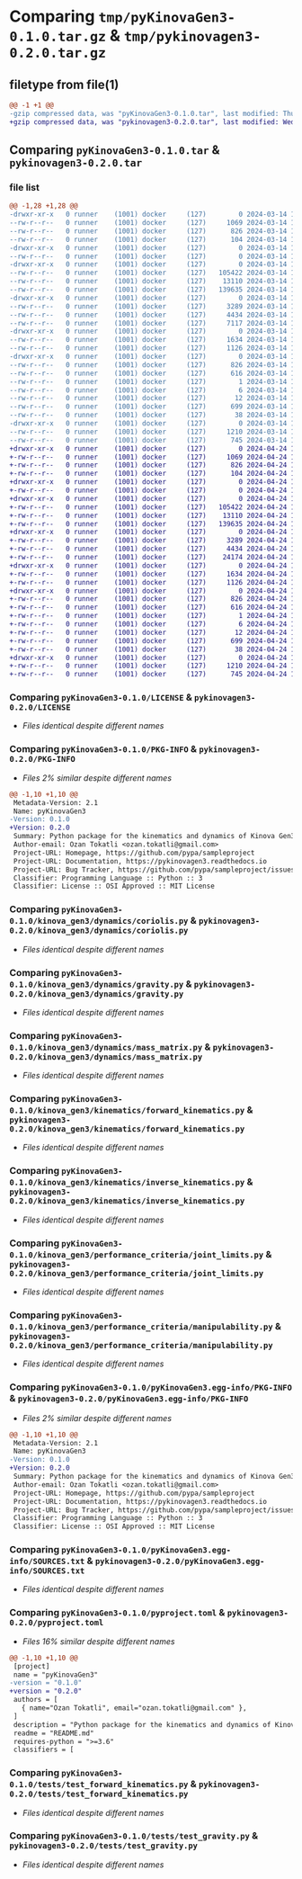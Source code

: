 # Comparing `tmp/pyKinovaGen3-0.1.0.tar.gz` & `tmp/pykinovagen3-0.2.0.tar.gz`

## filetype from file(1)

```diff
@@ -1 +1 @@
-gzip compressed data, was "pyKinovaGen3-0.1.0.tar", last modified: Thu Mar 14 10:37:16 2024, max compression
+gzip compressed data, was "pykinovagen3-0.2.0.tar", last modified: Wed Apr 24 11:50:02 2024, max compression
```

## Comparing `pyKinovaGen3-0.1.0.tar` & `pykinovagen3-0.2.0.tar`

### file list

```diff
@@ -1,28 +1,28 @@
-drwxr-xr-x   0 runner    (1001) docker     (127)        0 2024-03-14 10:37:16.989113 pyKinovaGen3-0.1.0/
--rw-r--r--   0 runner    (1001) docker     (127)     1069 2024-03-14 10:37:11.000000 pyKinovaGen3-0.1.0/LICENSE
--rw-r--r--   0 runner    (1001) docker     (127)      826 2024-03-14 10:37:16.989113 pyKinovaGen3-0.1.0/PKG-INFO
--rw-r--r--   0 runner    (1001) docker     (127)      104 2024-03-14 10:37:11.000000 pyKinovaGen3-0.1.0/README.md
-drwxr-xr-x   0 runner    (1001) docker     (127)        0 2024-03-14 10:37:16.985113 pyKinovaGen3-0.1.0/kinova_gen3/
--rw-r--r--   0 runner    (1001) docker     (127)        0 2024-03-14 10:37:11.000000 pyKinovaGen3-0.1.0/kinova_gen3/__init__.py
-drwxr-xr-x   0 runner    (1001) docker     (127)        0 2024-03-14 10:37:16.985113 pyKinovaGen3-0.1.0/kinova_gen3/dynamics/
--rw-r--r--   0 runner    (1001) docker     (127)   105422 2024-03-14 10:37:11.000000 pyKinovaGen3-0.1.0/kinova_gen3/dynamics/coriolis.py
--rw-r--r--   0 runner    (1001) docker     (127)    13110 2024-03-14 10:37:11.000000 pyKinovaGen3-0.1.0/kinova_gen3/dynamics/gravity.py
--rw-r--r--   0 runner    (1001) docker     (127)   139635 2024-03-14 10:37:11.000000 pyKinovaGen3-0.1.0/kinova_gen3/dynamics/mass_matrix.py
-drwxr-xr-x   0 runner    (1001) docker     (127)        0 2024-03-14 10:37:16.989113 pyKinovaGen3-0.1.0/kinova_gen3/kinematics/
--rw-r--r--   0 runner    (1001) docker     (127)     3289 2024-03-14 10:37:11.000000 pyKinovaGen3-0.1.0/kinova_gen3/kinematics/forward_kinematics.py
--rw-r--r--   0 runner    (1001) docker     (127)     4434 2024-03-14 10:37:11.000000 pyKinovaGen3-0.1.0/kinova_gen3/kinematics/inverse_kinematics.py
--rw-r--r--   0 runner    (1001) docker     (127)     7117 2024-03-14 10:37:11.000000 pyKinovaGen3-0.1.0/kinova_gen3/kinematics/jacobian.py
-drwxr-xr-x   0 runner    (1001) docker     (127)        0 2024-03-14 10:37:16.989113 pyKinovaGen3-0.1.0/kinova_gen3/performance_criteria/
--rw-r--r--   0 runner    (1001) docker     (127)     1634 2024-03-14 10:37:11.000000 pyKinovaGen3-0.1.0/kinova_gen3/performance_criteria/joint_limits.py
--rw-r--r--   0 runner    (1001) docker     (127)     1126 2024-03-14 10:37:11.000000 pyKinovaGen3-0.1.0/kinova_gen3/performance_criteria/manipulability.py
-drwxr-xr-x   0 runner    (1001) docker     (127)        0 2024-03-14 10:37:16.989113 pyKinovaGen3-0.1.0/pyKinovaGen3.egg-info/
--rw-r--r--   0 runner    (1001) docker     (127)      826 2024-03-14 10:37:16.000000 pyKinovaGen3-0.1.0/pyKinovaGen3.egg-info/PKG-INFO
--rw-r--r--   0 runner    (1001) docker     (127)      616 2024-03-14 10:37:16.000000 pyKinovaGen3-0.1.0/pyKinovaGen3.egg-info/SOURCES.txt
--rw-r--r--   0 runner    (1001) docker     (127)        1 2024-03-14 10:37:16.000000 pyKinovaGen3-0.1.0/pyKinovaGen3.egg-info/dependency_links.txt
--rw-r--r--   0 runner    (1001) docker     (127)        6 2024-03-14 10:37:16.000000 pyKinovaGen3-0.1.0/pyKinovaGen3.egg-info/requires.txt
--rw-r--r--   0 runner    (1001) docker     (127)       12 2024-03-14 10:37:16.000000 pyKinovaGen3-0.1.0/pyKinovaGen3.egg-info/top_level.txt
--rw-r--r--   0 runner    (1001) docker     (127)      699 2024-03-14 10:37:11.000000 pyKinovaGen3-0.1.0/pyproject.toml
--rw-r--r--   0 runner    (1001) docker     (127)       38 2024-03-14 10:37:16.989113 pyKinovaGen3-0.1.0/setup.cfg
-drwxr-xr-x   0 runner    (1001) docker     (127)        0 2024-03-14 10:37:16.989113 pyKinovaGen3-0.1.0/tests/
--rw-r--r--   0 runner    (1001) docker     (127)     1210 2024-03-14 10:37:11.000000 pyKinovaGen3-0.1.0/tests/test_forward_kinematics.py
--rw-r--r--   0 runner    (1001) docker     (127)      745 2024-03-14 10:37:11.000000 pyKinovaGen3-0.1.0/tests/test_gravity.py
+drwxr-xr-x   0 runner    (1001) docker     (127)        0 2024-04-24 11:50:02.273230 pykinovagen3-0.2.0/
+-rw-r--r--   0 runner    (1001) docker     (127)     1069 2024-04-24 11:49:55.000000 pykinovagen3-0.2.0/LICENSE
+-rw-r--r--   0 runner    (1001) docker     (127)      826 2024-04-24 11:50:02.273230 pykinovagen3-0.2.0/PKG-INFO
+-rw-r--r--   0 runner    (1001) docker     (127)      104 2024-04-24 11:49:55.000000 pykinovagen3-0.2.0/README.md
+drwxr-xr-x   0 runner    (1001) docker     (127)        0 2024-04-24 11:50:02.269230 pykinovagen3-0.2.0/kinova_gen3/
+-rw-r--r--   0 runner    (1001) docker     (127)        0 2024-04-24 11:49:55.000000 pykinovagen3-0.2.0/kinova_gen3/__init__.py
+drwxr-xr-x   0 runner    (1001) docker     (127)        0 2024-04-24 11:50:02.269230 pykinovagen3-0.2.0/kinova_gen3/dynamics/
+-rw-r--r--   0 runner    (1001) docker     (127)   105422 2024-04-24 11:49:55.000000 pykinovagen3-0.2.0/kinova_gen3/dynamics/coriolis.py
+-rw-r--r--   0 runner    (1001) docker     (127)    13110 2024-04-24 11:49:55.000000 pykinovagen3-0.2.0/kinova_gen3/dynamics/gravity.py
+-rw-r--r--   0 runner    (1001) docker     (127)   139635 2024-04-24 11:49:55.000000 pykinovagen3-0.2.0/kinova_gen3/dynamics/mass_matrix.py
+drwxr-xr-x   0 runner    (1001) docker     (127)        0 2024-04-24 11:50:02.269230 pykinovagen3-0.2.0/kinova_gen3/kinematics/
+-rw-r--r--   0 runner    (1001) docker     (127)     3289 2024-04-24 11:49:55.000000 pykinovagen3-0.2.0/kinova_gen3/kinematics/forward_kinematics.py
+-rw-r--r--   0 runner    (1001) docker     (127)     4434 2024-04-24 11:49:55.000000 pykinovagen3-0.2.0/kinova_gen3/kinematics/inverse_kinematics.py
+-rw-r--r--   0 runner    (1001) docker     (127)    24174 2024-04-24 11:49:55.000000 pykinovagen3-0.2.0/kinova_gen3/kinematics/jacobian.py
+drwxr-xr-x   0 runner    (1001) docker     (127)        0 2024-04-24 11:50:02.269230 pykinovagen3-0.2.0/kinova_gen3/performance_criteria/
+-rw-r--r--   0 runner    (1001) docker     (127)     1634 2024-04-24 11:49:55.000000 pykinovagen3-0.2.0/kinova_gen3/performance_criteria/joint_limits.py
+-rw-r--r--   0 runner    (1001) docker     (127)     1126 2024-04-24 11:49:55.000000 pykinovagen3-0.2.0/kinova_gen3/performance_criteria/manipulability.py
+drwxr-xr-x   0 runner    (1001) docker     (127)        0 2024-04-24 11:50:02.273230 pykinovagen3-0.2.0/pyKinovaGen3.egg-info/
+-rw-r--r--   0 runner    (1001) docker     (127)      826 2024-04-24 11:50:02.000000 pykinovagen3-0.2.0/pyKinovaGen3.egg-info/PKG-INFO
+-rw-r--r--   0 runner    (1001) docker     (127)      616 2024-04-24 11:50:02.000000 pykinovagen3-0.2.0/pyKinovaGen3.egg-info/SOURCES.txt
+-rw-r--r--   0 runner    (1001) docker     (127)        1 2024-04-24 11:50:02.000000 pykinovagen3-0.2.0/pyKinovaGen3.egg-info/dependency_links.txt
+-rw-r--r--   0 runner    (1001) docker     (127)        6 2024-04-24 11:50:02.000000 pykinovagen3-0.2.0/pyKinovaGen3.egg-info/requires.txt
+-rw-r--r--   0 runner    (1001) docker     (127)       12 2024-04-24 11:50:02.000000 pykinovagen3-0.2.0/pyKinovaGen3.egg-info/top_level.txt
+-rw-r--r--   0 runner    (1001) docker     (127)      699 2024-04-24 11:49:55.000000 pykinovagen3-0.2.0/pyproject.toml
+-rw-r--r--   0 runner    (1001) docker     (127)       38 2024-04-24 11:50:02.273230 pykinovagen3-0.2.0/setup.cfg
+drwxr-xr-x   0 runner    (1001) docker     (127)        0 2024-04-24 11:50:02.273230 pykinovagen3-0.2.0/tests/
+-rw-r--r--   0 runner    (1001) docker     (127)     1210 2024-04-24 11:49:55.000000 pykinovagen3-0.2.0/tests/test_forward_kinematics.py
+-rw-r--r--   0 runner    (1001) docker     (127)      745 2024-04-24 11:49:55.000000 pykinovagen3-0.2.0/tests/test_gravity.py
```

### Comparing `pyKinovaGen3-0.1.0/LICENSE` & `pykinovagen3-0.2.0/LICENSE`

 * *Files identical despite different names*

### Comparing `pyKinovaGen3-0.1.0/PKG-INFO` & `pykinovagen3-0.2.0/PKG-INFO`

 * *Files 2% similar despite different names*

```diff
@@ -1,10 +1,10 @@
 Metadata-Version: 2.1
 Name: pyKinovaGen3
-Version: 0.1.0
+Version: 0.2.0
 Summary: Python package for the kinematics and dynamics of Kinova Gen3
 Author-email: Ozan Tokatli <ozan.tokatli@gmail.com>
 Project-URL: Homepage, https://github.com/pypa/sampleproject
 Project-URL: Documentation, https://pykinovagen3.readthedocs.io
 Project-URL: Bug Tracker, https://github.com/pypa/sampleproject/issues
 Classifier: Programming Language :: Python :: 3
 Classifier: License :: OSI Approved :: MIT License
```

### Comparing `pyKinovaGen3-0.1.0/kinova_gen3/dynamics/coriolis.py` & `pykinovagen3-0.2.0/kinova_gen3/dynamics/coriolis.py`

 * *Files identical despite different names*

### Comparing `pyKinovaGen3-0.1.0/kinova_gen3/dynamics/gravity.py` & `pykinovagen3-0.2.0/kinova_gen3/dynamics/gravity.py`

 * *Files identical despite different names*

### Comparing `pyKinovaGen3-0.1.0/kinova_gen3/dynamics/mass_matrix.py` & `pykinovagen3-0.2.0/kinova_gen3/dynamics/mass_matrix.py`

 * *Files identical despite different names*

### Comparing `pyKinovaGen3-0.1.0/kinova_gen3/kinematics/forward_kinematics.py` & `pykinovagen3-0.2.0/kinova_gen3/kinematics/forward_kinematics.py`

 * *Files identical despite different names*

### Comparing `pyKinovaGen3-0.1.0/kinova_gen3/kinematics/inverse_kinematics.py` & `pykinovagen3-0.2.0/kinova_gen3/kinematics/inverse_kinematics.py`

 * *Files identical despite different names*

### Comparing `pyKinovaGen3-0.1.0/kinova_gen3/performance_criteria/joint_limits.py` & `pykinovagen3-0.2.0/kinova_gen3/performance_criteria/joint_limits.py`

 * *Files identical despite different names*

### Comparing `pyKinovaGen3-0.1.0/kinova_gen3/performance_criteria/manipulability.py` & `pykinovagen3-0.2.0/kinova_gen3/performance_criteria/manipulability.py`

 * *Files identical despite different names*

### Comparing `pyKinovaGen3-0.1.0/pyKinovaGen3.egg-info/PKG-INFO` & `pykinovagen3-0.2.0/pyKinovaGen3.egg-info/PKG-INFO`

 * *Files 2% similar despite different names*

```diff
@@ -1,10 +1,10 @@
 Metadata-Version: 2.1
 Name: pyKinovaGen3
-Version: 0.1.0
+Version: 0.2.0
 Summary: Python package for the kinematics and dynamics of Kinova Gen3
 Author-email: Ozan Tokatli <ozan.tokatli@gmail.com>
 Project-URL: Homepage, https://github.com/pypa/sampleproject
 Project-URL: Documentation, https://pykinovagen3.readthedocs.io
 Project-URL: Bug Tracker, https://github.com/pypa/sampleproject/issues
 Classifier: Programming Language :: Python :: 3
 Classifier: License :: OSI Approved :: MIT License
```

### Comparing `pyKinovaGen3-0.1.0/pyKinovaGen3.egg-info/SOURCES.txt` & `pykinovagen3-0.2.0/pyKinovaGen3.egg-info/SOURCES.txt`

 * *Files identical despite different names*

### Comparing `pyKinovaGen3-0.1.0/pyproject.toml` & `pykinovagen3-0.2.0/pyproject.toml`

 * *Files 16% similar despite different names*

```diff
@@ -1,10 +1,10 @@
 [project]
 name = "pyKinovaGen3"
-version = "0.1.0"
+version = "0.2.0"
 authors = [
   { name="Ozan Tokatli", email="ozan.tokatli@gmail.com" },
 ]
 description = "Python package for the kinematics and dynamics of Kinova Gen3"
 readme = "README.md"
 requires-python = ">=3.6"
 classifiers = [
```

### Comparing `pyKinovaGen3-0.1.0/tests/test_forward_kinematics.py` & `pykinovagen3-0.2.0/tests/test_forward_kinematics.py`

 * *Files identical despite different names*

### Comparing `pyKinovaGen3-0.1.0/tests/test_gravity.py` & `pykinovagen3-0.2.0/tests/test_gravity.py`

 * *Files identical despite different names*

